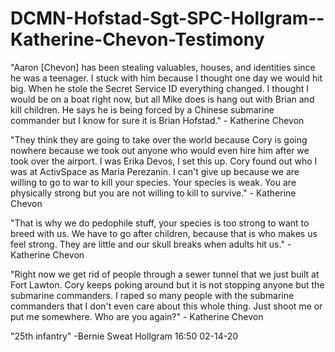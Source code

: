 # DCMN-Hofstad-Sgt-SPC-Hollgram--Katherine-Chevon-Testimony
"Aaron [Chevon] has been stealing valuables, houses, and identities since he was a teenager. I stuck with him because I thought one day we would hit big. When he stole the Secret Service ID everything changed. I thought I would be on a boat right now, but all Mike does is hang out with Brian and kill children. He says he is being forced by a Chinese submarine commander but I know for sure it is Brian Hofstad." - Katherine Chevon

"They think they are going to take over the world because Cory is going nowhere because we took out anyone who would even hire him after we took over the airport. I was Erika Devos, I set this up. Cory found out who I was at ActivSpace as Maria Perezanin. I can't give up because we are willing to go to war to kill your species. Your species is weak. You are physically strong but you are not willing to kill to survive." - Katherine Chevon

"That is why we do pedophile stuff, your species is too strong to want to breed with us. We have to go after children, because that is who makes us feel strong. They are little and our skull breaks when adults hit us." - Katherine Chevon

"Right now we get rid of people through a sewer tunnel that we just built at Fort Lawton. Cory keeps poking around but it is not stopping anyone but the submarine commanders. I raped so many people with the submarine commanders that I don't even care about this whole thing. Just shoot me or put me somewhere. Who are you again?" - Katherine Chevon

"25th infantry" -Bernie Sweat Hollgram 16:50 02-14-20


